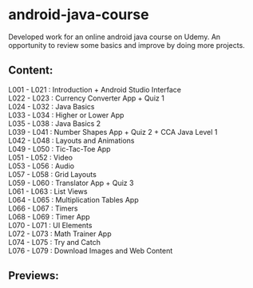 # android-java-course

Developed work for an online android java course on Udemy. An opportunity to review some basics and improve by doing more projects.

## Content:

L001 - L021 : Introduction + Android Studio Interface\
L022 - L023 : Currency Converter App + Quiz 1\
L024 - L032 : Java Basics\
L033 - L034 : Higher or Lower App\
L035 - L038 : Java Basics 2\
L039 - L041 : Number Shapes App + Quiz 2 + CCA Java Level 1\
L042 - L048 : Layouts and Animations\
L049 - L050 : Tic-Tac-Toe App\
L051 - L052 : Video\
L053 - L056 : Audio\
L057 - L058 : Grid Layouts\
L059 - L060 : Translator App + Quiz 3\
L061 - L063 : List Views\
L064 - L065 : Multiplication Tables App\
L066 - L067 : Timers\
L068 - L069 : Timer App\
L070 - L071 : UI Elements\
L072 - L073 : Math Trainer App\
L074 - L075 : Try and Catch\
L076 - L079 : Download Images and Web Content

## Previews:
